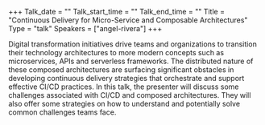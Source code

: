 +++
Talk_date = ""
Talk_start_time = ""
Talk_end_time = ""
Title = "Continuous Delivery for Micro-Service and Composable Architectures"
Type = "talk"
Speakers = ["angel-rivera"]
+++

Digital transformation initiatives drive teams and organizations to transition their technology architectures to more modern concepts such as microservices, APIs and serverless frameworks. The distributed nature of these composed architectures are surfacing significant obstacles in developing continuous delivery strategies that orchestrate and support effective CI/CD practices. In this talk, the presenter will discuss some challenges associated with CI/CD and composed architectures. They will also offer some strategies on how to understand and potentially solve common challenges teams face.
